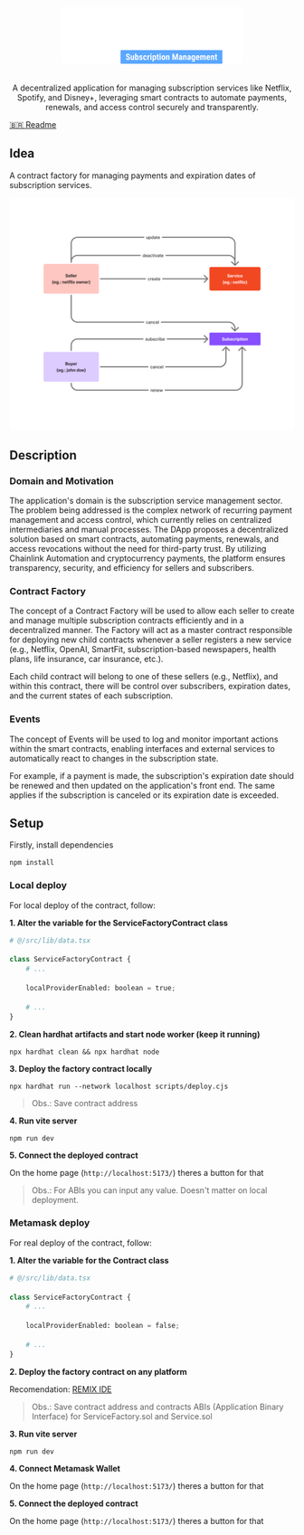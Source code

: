
<p align="center">
    <img src="public/logo.png" height="100" alt="MyMonthly Logo">
    <br/><br/>
    <p align="center">
        A decentralized application for managing subscription services like Netflix, Spotify, and Disney+, leveraging smart contracts to automate payments, renewals, and access control securely and transparently.
    </p>
</p>

[🇧🇷 Readme](README.br.md)

## Idea

A contract factory for managing payments and expiration dates of subscription services.

![diagram](public/diagram.png)

## Description

### Domain and Motivation

The application's domain is the subscription service management sector. The problem being addressed is the complex network of recurring payment management and access control, which currently relies on centralized intermediaries and manual processes. The DApp proposes a decentralized solution based on smart contracts, automating payments, renewals, and access revocations without the need for third-party trust. By utilizing Chainlink Automation and cryptocurrency payments, the platform ensures transparency, security, and efficiency for sellers and subscribers.

### Contract Factory

The concept of a Contract Factory will be used to allow each seller to create and manage multiple subscription contracts efficiently and in a decentralized manner. The Factory will act as a master contract responsible for deploying new child contracts whenever a seller registers a new service (e.g., Netflix, OpenAI, SmartFit, subscription-based newspapers, health plans, life insurance, car insurance, etc.).

Each child contract will belong to one of these sellers (e.g., Netflix), and within this contract, there will be control over subscribers, expiration dates, and the current states of each subscription.

### Events

The concept of Events will be used to log and monitor important actions within the smart contracts, enabling interfaces and external services to automatically react to changes in the subscription state.

For example, if a payment is made, the subscription's expiration date should be renewed and then updated on the application's front end. The same applies if the subscription is canceled or its expiration date is exceeded.

## Setup

Firstly, install dependencies
```
npm install
```

### Local deploy

For local deploy of the contract, follow:

**1. Alter the variable for the ServiceFactoryContract class**
```py
# @/src/lib/data.tsx

class ServiceFactoryContract {
    # ...
    
    localProviderEnabled: boolean = true;
    
    # ...
}
```

**2. Clean hardhat artifacts and start node worker (keep it running)**
```
npx hardhat clean && npx hardhat node
```

**3. Deploy the factory contract locally**
```
npx hardhat run --network localhost scripts/deploy.cjs
```
>Obs.: Save contract address

**4. Run vite server**
```
npm run dev
```

**5. Connect the deployed contract**

On the home page (`http://localhost:5173/`) theres a button for that

>Obs.: For ABIs you can input any value. Doesn't matter on local deployment.

### Metamask deploy

For real deploy of the contract, follow:

**1. Alter the variable for the Contract class**
```py
# @/src/lib/data.tsx

class ServiceFactoryContract {
    # ...
    
    localProviderEnabled: boolean = false;
    
    # ...
}
```

**2. Deploy the factory contract on any platform**

Recomendation: [REMIX IDE](https://remix.ethereum.org/) 
>Obs.: Save contract address and contracts ABIs (Application Binary Interface) for ServiceFactory.sol and Service.sol


**3. Run vite server**
```
npm run dev
```

**4. Connect Metamask Wallet**

On the home page (`http://localhost:5173/`) theres a button for that

**5. Connect the deployed contract**

On the home page (`http://localhost:5173/`) theres a button for that